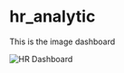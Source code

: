# hr_analytic


This is the image dashboard

![HR Dashboard ](https://github.com/Shree2106/hr_analytic/assets/126699227/cce62776-16e6-4712-9c6b-775819a0b1df)

